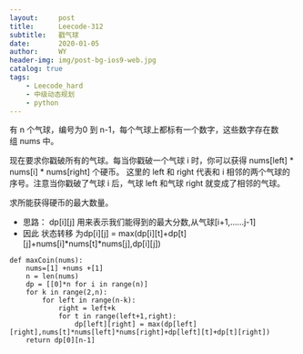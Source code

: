 ```yaml
---
layout:     post
title:      Leecode-312
subtitle:   戳气球
date:       2020-01-05
author:     WY
header-img: img/post-bg-ios9-web.jpg
catalog: true
tags:
    - Leecode_hard
    - 中级动态规划
    - python
---
```


有 n 个气球，编号为0 到 n-1，每个气球上都标有一个数字，这些数字存在数组 nums 中。

现在要求你戳破所有的气球。每当你戳破一个气球 i 时，你可以获得 nums[left] * nums[i] * nums[right] 个硬币。 这里的 left 和 right 代表和 i 相邻的两个气球的序号。注意当你戳破了气球 i 后，气球 left 和气球 right 就变成了相邻的气球。

求所能获得硬币的最大数量。

- 思路： dp[i][j] 用来表示我们能得到的最大分数,从气球[i+1,......j-1]
- 因此 状态转移 为dp[i][j] = max(dp[i][t]+dp[t][j]+nums[i]*nums[t]*nums[j],dp[i][j])

```
def maxCoin(nums):
    nums=[1] +nums +[1]
    n = len(nums)
    dp = [[0]*n for i in range(n)]
    for k in range(2,n):
        for left in range(n-k):
            right = left+k
            for t in range(left+1,right):
                dp[left][right] = max(dp[left][right],nums[t]*nums[left]*nums[right]+dp[left][t]+dp[t][right])
    return dp[0][n-1]

```